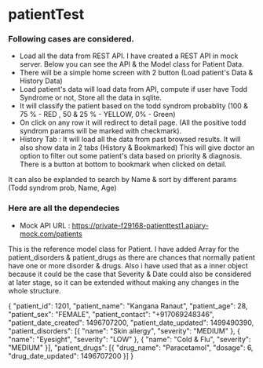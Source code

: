 # patientTest

### Following cases are considered.

- Load all the data from REST API. I have created a REST API in mock server. Below you can see the API & the Model class for Patient Data.
- There will be a simple home screen with 2 button (Load patient's Data & History Data)
- Load patient's data will load data from API, compute if user have Todd Syndrome or not, Store all the data in sqlite.
- It will classify the patient based on the todd syndrom probablity (100 & 75 % - RED , 50 & 25 % - YELLOW, 0% - Green)
- On click on any row it will redirect to detail page. (All the positive todd syndrom params will be marked with checkmark).
- History Tab : It will load all the data from past browsed results. It will also show data in 2 tabs (History & Bookmarked) This will give doctor an option to filter out some patient's data based on priority & diagnosis.  There is a button at bottom to bookmark when clicked on detail. 

It can also be explanded to search by Name & sort by different params (Todd syndrom prob, Name, Age)

### Here are all the dependecies


- Mock API URL : https://private-f29168-patienttest1.apiary-mock.com/patients<br />

This is the reference model class for Patient. 
I have added Array for the patient_disorders & patient_drugs as there are chances that normally patient have one or more disorder
& drugs. Also i have used that as a inner object because it could be the case that Severity & Date could also be considered at later stage, so it can be extended without making any changes in the whole structure. 


{
		"patient_id": 1201,
		"patient_name": "Kangana Ranaut",
		"patient_age": 28,
		"patient_sex": "FEMALE",
		"patient_contact": "+917069248346",
		"patient_date_created": 1496707200,
		"patient_date_updated": 1499490390,
		"patient_disorders": [{
			"name": "Skin allergy",
			"severity": "MEDIUM"
		}, {
			"name": "Eyesight",
			"severity": "LOW"
		}, {
			"name": "Cold & Flu",
			"severity": "MEDIUM"
		}],
		"patient_drugs": [{
			"drug_name": "Paracetamol",
			"dosage": 6,
			"drug_date_updated": 1496707200
		}]
	}
